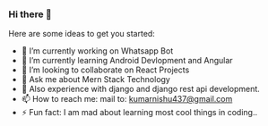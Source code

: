 ### Hi there 👋

Here are some ideas to get you started:

- 🔭 I’m currently working on Whatsapp Bot
- 🌱 I’m currently learning Android Devlopment and Angular
- 👯 I’m looking to collaborate on React Projects
- 💬 Ask me about Mern Stack Technology
- 💬 Also experience with django and django rest api development.
- 📫 How to reach me: mail to: kumarnishu437@gmail.com
- ⚡ Fun fact: I am mad about learning most cool things in coding..

